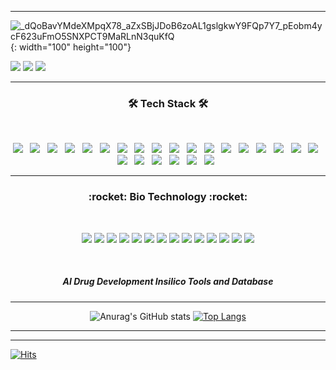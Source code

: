 
***
<!-- 배경 -->
<!-- ![header](https://capsule-render.vercel.app/api?type=wave&color=auto&height=200&section=header&text=Na%20JeongSoo&fontSize=90) -->

![_dQoBavYMdeXMpqX78_aZxSBjJDoB6zoAL1gslgkwY9FQp7Y7_pEobm4ycF623uFmO5SNXPCT9MaRLnN3quKfQ](https://github.com/user-attachments/assets/1aeb8744-f772-487c-a29e-1fbaf5e55682){: width="100" height="100"}


<img src="https://img.shields.io/badge/사회조사분석사-2급-blue"/>
<img src="https://img.shields.io/badge/SQLD-개발자-blue"/>
<img src="https://img.shields.io/badge/ADsP-준전문가-blue"/>

***

<h3 align="center"><b>🛠 Tech Stack 🛠</b></h3>
</br>
<p align="center">
<img src="https://img.shields.io/badge/vmware-black.svg?style=for-the-badge&logo=vmware&logoColor=white"/></a> &nbsp
<img src="https://img.shields.io/badge/java-black.svg?style=for-the-badge&logo=java&logoColor=white"/></a> &nbsp
<img src="https://img.shields.io/badge/javascript-black.svg?style=for-the-badge&logo=javascript&logoColor=white"/></a> &nbsp
<img src="https://img.shields.io/badge/python-black.svg?style=for-the-badge&logo=python&logoColor=white"/></a> &nbsp
<img src="https://img.shields.io/badge/r-black.svg?style=for-the-badge&logo=r&logoColor=white"/></a> &nbsp
<img src="https://img.shields.io/badge/SAS-black.svg?style=for-the-badge"/></a> &nbsp
<img src="https://img.shields.io/badge/html5-black.svg?style=for-the-badge&logo=html5&logoColor=white"/></a> &nbsp
<img src="https://img.shields.io/badge/css3-black.svg?style=for-the-badge&logo=css3&logoColor=white"/></a> &nbsp
<img src="https://img.shields.io/badge/mysql-black.svg?style=for-the-badge&logo=mysql&logoColor=white"/></a> &nbsp
<img src="https://img.shields.io/badge/node.js-black?style=for-the-badge&logo=node.js&logoColor=white"/></a> &nbsp
<img src="https://img.shields.io/badge/Visual%20Studio%20Code-black.svg?style=for-the-badge&logo=visual-studio-code&logoColor=white"/></a> &nbsp
<img src="https://img.shields.io/badge/Eclipse-black.svg?style=for-the-badge&logo=Eclipse&logoColor=white"/></a> &nbsp
<img src="https://img.shields.io/badge/spring-black.svg?style=for-the-badge&logo=spring&logoColor=white"/></a> &nbsp
<img src="https://img.shields.io/badge/Gradle-black.svg?style=for-the-badge&logo=Gradle&logoColor=white"/></a> &nbsp
<img src="https://img.shields.io/badge/AWS-black?style=for-the-badge&logo=amazon-aws&logoColor=white"/></a> &nbsp
<img src="https://img.shields.io/badge/Linux-black?style=for-the-badge&logo=linux&logoColor=white"/></a> &nbsp
<img src="https://img.shields.io/badge/cent%20os-black?style=for-the-badge&logo=centos&logoColor=white"/></a> &nbsp
<img src="https://img.shields.io/badge/Ubuntu-black?style=for-the-badge&logo=ubuntu&logoColor=white"/></a> &nbsp
<img src="https://img.shields.io/badge/shell_script-black?style=for-the-badge&logo=gnu-bash&logoColor=white"/></a> &nbsp
<img src="https://img.shields.io/badge/chart.js-black?style=for-the-badge&logo=chart.js&logoColor=white"/></a> &nbsp
<img src="https://img.shields.io/badge/jquery-black?style=for-the-badge&logo=jquery&logoColor=white"/></a> &nbsp  
<img src="https://img.shields.io/badge/-Stackoverflow-black?style=for-the-badge&logo=stack-overflow&logoColor=white"/></a> &nbsp 
<img src="https://img.shields.io/badge/Notion-black?style=for-the-badge&logo=notion&logoColor=white"/></a> &nbsp
<img src="https://img.shields.io/badge/Jupyter-black?style=for-the-badge&logo=jupyter&logoColor=white"/></a> &nbsp

</p>

***

<h3 align="center"><b>:rocket: Bio Technology :rocket:</b></h3>
</br>
<p align="center">
<img src="https://img.shields.io/badge/Gnina-skyblue?style=for-the-badge"/></a>
<img src="https://img.shields.io/badge/DiffDock-skyblue?style=for-the-badge"/></a>
<img src="https://img.shields.io/badge/AlphaFold2-skyblue?style=for-the-badge"/></a>
<img src="https://img.shields.io/badge/RDkit-skyblue?style=for-the-badge"/></a>
<img src="https://img.shields.io/badge/Uniprot-skyblue?style=for-the-badge"/></a>
<img src="https://img.shields.io/badge/PLIP-skyblue?style=for-the-badge"/></a>
<img src="https://img.shields.io/badge/ZINC-skyblue?style=for-the-badge"/></a>
<img src="https://img.shields.io/badge/RCSB-skyblue?style=for-the-badge"/></a>
<img src="https://img.shields.io/badge/AutoDock Vina-skyblue?style=for-the-badge"/></a>
<img src="https://img.shields.io/badge/AutoDock GPU-skyblue?style=for-the-badge"/></a>
<img src="https://img.shields.io/badge/PubChem-skyblue?style=for-the-badge"/></a>
<img src="https://img.shields.io/badge/ChEMBL-skyblue?style=for-the-badge"/></a>
<img src="https://img.shields.io/badge/RxDock-skyblue?style=for-the-badge"/></a>
<img src="https://img.shields.io/badge/DeepDock-skyblue?style=for-the-badge"/></a>
</p>

</br>

<h5 align="center">AI Drug Development <i>Insilico</i> Tools and Database</h5>

***
<!-- [![Ashutosh's github activity graph](https://github-readme-activity-graph.cyclic.app/graph?username=JeongSooNa&theme=tokyo-night)](https://github.com/ashutosh00710/github-readme-activity-graph)
 -->
<!-- most used language -->

<center>

![Anurag's GitHub stats](https://github-readme-stats.vercel.app/api?username=JeongSooNa&show_icons=true&theme=prussian)
[![Top Langs](https://github-readme-stats.vercel.app/api/top-langs/?username=JeongSooNa&langs_count=8&layout=compact&hide=html,css,scss,java,javascript)](https://github.com/anuraghazra/github-readme-stats)  
 

</center>

---
<!-- [P O R T F O L I O](http://js.main.io.s3-website.ap-northeast-2.amazonaws.com/)   -->
<!-- http://js.main.io.s3-website.ap-northeast-2.amazonaws.com/ -->
---
[![Hits](https://hits.seeyoufarm.com/api/count/incr/badge.svg?url=https://github.com/JeongSooNa-counter)](https://hits.seeyoufarm.com)
<!--
** PR!!!
**JeongSooNa/JeongSooNa** is a ✨ _special_ ✨ repository because its `README.md` (this file) appears on your GitHub profile.

Here are some ideas to get you started:

- 🔭 I’m currently working on ...
- 🌱 I’m currently learning ...
- 👯 I’m looking to collaborate on ...
- 🤔 I’m looking for help with ...
- 💬 Ask me about ...
- 📫 How to reach me: ...
- 😄 Pronouns: ...
- ⚡ Fun fact: ...
-->
